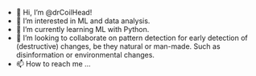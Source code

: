 - 👋 Hi, I’m @drCoilHead!
- 👀 I’m interested in ML and data analysis.
- 🌱 I’m currently learning ML with Python.
- 💞️ I’m looking to collaborate on pattern detection for early detection of (destructive) changes, be they natural or man-made. Such as disinformation or environmental changes.
- 📫 How to reach me ...

<!---
drCoilHead/drCoilHead is a ✨ special ✨ repository because its `README.md` (this file) appears on your GitHub profile.
You can click the Preview link to take a look at your changes.
--->
